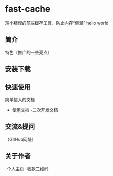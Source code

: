 # fast-cache
短小精悍的前端缓存工具，防止内存“侧漏”
hello world

## 简介

特色（推广的一些亮点）

## 安装下载

## 快速使用

简单接入的文档

- 使用文档
-二次开发文档

## 交流&提问

（GitHub网址）

## 关于作者

-个人主页
-收款二维码
